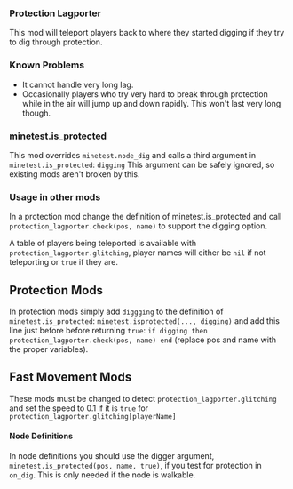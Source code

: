 ### Protection Lagporter
This mod will teleport players back to where they started digging if they try to dig through protection.

### Known Problems

* It cannot handle very long lag.
* Occasionally players who try very hard to break through protection while in the air will jump up and down rapidly. This won't last very long though.

### minetest.is_protected

This mod overrides `minetest.node_dig` and calls a third argument in `minetest.is_protected`: `digging`
This argument can be safely ignored, so existing mods aren't broken by this.

### Usage in other mods

In a protection mod change the definition of minetest.is_protected and call `protection_lagporter.check(pos, name)` to support the digging option.

A table of players being teleported is available with `protection_lagporter.glitching`, player names will either be `nil` if not teleporting or `true` if they are.


## Protection Mods
In protection mods simply add `diggging` to the definition of `minetest.is_protected`: `minetest.isprotected(..., digging)` and add this line just before before returning `true`: `if digging then protection_lagporter.check(pos, name) end` (replace pos and name with the proper variables).
    
## Fast Movement Mods
These mods must be changed to detect `protection_lagporter.glitching` and set the speed to 0.1 if it is `true` for `protection_lagporter.glitching[playerName]`

    
#### Node Definitions
In node definitions you should use the digger argument, `minetest.is_protected(pos, name, true)`, if you test for protection in `on_dig`. This is only needed if the node is walkable.
